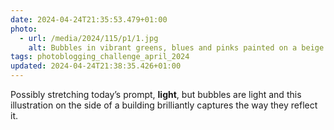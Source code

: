 ```yaml
---
date: 2024-04-24T21:35:53.479+01:00
photo:
  - url: /media/2024/115/p1/1.jpg
    alt: Bubbles in vibrant greens, blues and pinks painted on a beige wall.
tags: photoblogging_challenge_april_2024
updated: 2024-04-24T21:38:35.426+01:00
---
```


Possibly stretching today’s prompt, **light**, but bubbles are light and this illustration on the side of a building brilliantly captures the way they reflect it.
